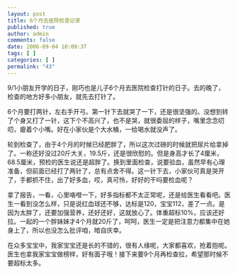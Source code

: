 ```yaml
---
layout: post
title: 6个月去医院检查记录
published: true
author: admin
comments: false
date: 2006-09-04 10:09:37
tags: [ ]
categories: [ ]
permalink: "43"
---
```

9/1小朋友开学的日子，刚巧也是儿子6个月去医院检查打针的日子。去的晚了，检查的地方好多小朋友，就先去打针了。


  


6个月要打两针，左右手开弓。第一针下去就哭了一下，还是很坚强的。没想到转了个身又打了一针，这下个不高兴了，也不是哭，就很委屈的样子，嘴里念念叨叨，瘪着个小嘴。好在小家伙是个大水桶，一给喝水就没声了。


  


轮到检查了，由于4个月的时候已经肥胖了，所以这次过磅的时候就把尿片给拿掉了。一称还好没过20斤大关，19.5斤，还是很欣慰的。但是身高才长了4厘米，68.5厘米，预检的医生说还是超胖了。换到里面检查，说要验血，虽然早有心理准备，但前面已经打了两针了，总有点舍不得。这一针下去，小家伙可真是哭开了，手都抓不住，出了好多血，哎，真可怜，好好的干吗要检血呢？


  


拿了报告，一看，心里咯噔一下，好多指标都不太正常呢，还是给医生看看吧。医生一看到没怎么样，只是说红血球还不够，达标是120，宝宝112，差了一点。是因为太胖了，还要加强营养，还好还好，这就放心了。体重超标10%，应该还好拉。一起的一个胖妹妹才4个月就20斤了，呵呵，医生一定是把注意力都集中在她身上了，所以也没怎么批评咱，暗自庆幸。


  


在众多宝宝中，我家宝宝还是长的不错的，很有人缘呢，大家都喜欢，抢着抱呢。医生也拿我家宝宝做榜样，好有面子哦！接下来要9个月再检查拉，希望那时候不要超标太多。